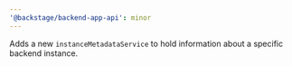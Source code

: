 ```yaml
---
'@backstage/backend-app-api': minor
---
```


Adds a new `instanceMetadataService` to hold information about a specific backend instance.
